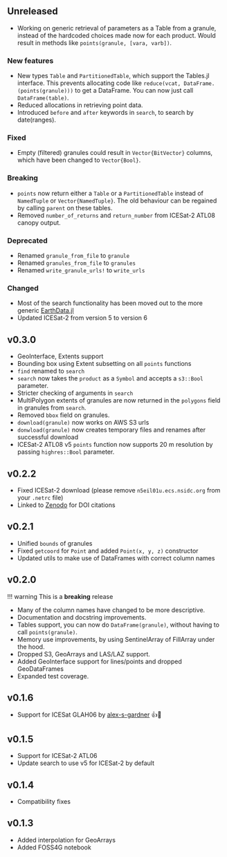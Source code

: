 ## Unreleased

- Working on generic retrieval of parameters as a Table from a granule, instead of the hardcoded choices made now for each product. Would result in methods like `points(granule, [vara, varb])`.

### New features
- New types `Table` and `PartitionedTable`, which support the Tables.jl interface. This prevents allocating code like `reduce(vcat, DataFrame.(points(granule)))` to get a DataFrame. You can now just call `DataFrame(table)`.
- Reduced allocations in retrieving point data.
- Introduced `before` and `after` keywords in `search`, to search by date(ranges).

### Fixed
- Empty (filtered) granules could result in `Vector{BitVector}` columns, which have been changed to `Vector{Bool}`.

### Breaking
- `points` now return either a `Table` or a `PartitionedTable` instead of `NamedTuple` or `Vector{NamedTuple}`. The old behaviour can be regained by calling `parent` on these tables.
- Removed `number_of_returns` and `return_number` from ICESat-2 ATL08 canopy output.

### Deprecated
- Renamed `granule_from_file` to `granule`
- Renamed `granules_from_file` to `granules`
- Renamed `write_granule_urls!` to `write_urls`

### Changed
- Most of the search functionality has been moved out to the more generic [EarthData.jl](https://github.com/evetion/EarthData.jl)
- Updated ICESat-2 from version 5 to version 6


## v0.3.0

- GeoInterface, Extents support
- Bounding box using Extent subsetting on all `points` functions
- `find` renamed to `search`
- `search` now takes the `product` as a `Symbol` and accepts a `s3::Bool` parameter.
- Stricter checking of arguments in `search`
- MultiPolygon extents of granules are now returned in the `polygons` field in granules from `search`.
- Removed `bbox` field on granules.
- `download(granule)` now works on AWS S3 urls
- `donwload(granule)` now creates temporary files and renames after successful download
- ICESat-2 ATL08 v5 `points` function now supports 20 m resolution by passing `highres::Bool` parameter.

## v0.2.2
- Fixed ICESat-2 download (please remove `n5eil01u.ecs.nsidc.org` from your `.netrc` file)
- Linked to [Zenodo](https://zenodo.org/badge/latestdoi/241095197) for DOI citations

## v0.2.1
- Unified `bounds` of granules
- Fixed `getcoord` for `Point` and added `Point(x, y, z)` constructor
- Updated utils to make use of DataFrames with correct column names

## v0.2.0

!!! warning
    This is a **breaking** release

- Many of the column names have changed to be more descriptive.
- Documentation and docstring improvements.
- Tables support, you can now do `DataFrame(granule)`, without having to call `points(granule)`.
- Memory use improvements, by using SentinelArray of FillArray under the hood.
- Dropped S3, GeoArrays and LAS/LAZ support.
- Added GeoInterface support for lines/points and dropped GeoDataFrames
- Expanded test coverage.

## v0.1.6
- Support for ICESat GLAH06 by [alex-s-gardner](https://github.com/alex-s-gardner) :+1::tada:

## v0.1.5
- Support for ICESat-2 ATL06
- Update search to use v5 for ICESat-2 by default

## v0.1.4
- Compatibility fixes

## v0.1.3
- Added interpolation for GeoArrays
- Added FOSS4G notebook

